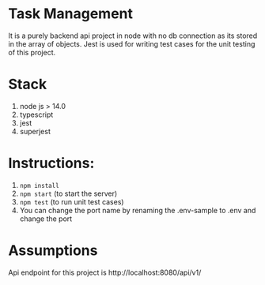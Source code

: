 ﻿# Task Management

It is a purely backend api project in node with no db connection as its stored in the array of objects. Jest is used for writing test cases for the unit testing of this project.

# Stack

1. node js > 14.0
2. typescript
3. jest
4. superjest

# Instructions:

1. `npm install` 
2. `npm start` (to start the server) 
3. `npm test` (to run unit test cases) 
4. You can change the port name by renaming the .env-sample to .env and change the port

# Assumptions

Api endpoint for this project is
http://localhost:8080/api/v1/
